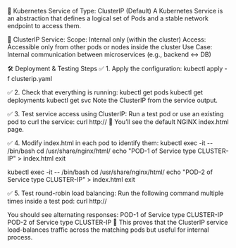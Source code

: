 🧠 Kubernetes Service of Type: ClusterIP (Default)
A Kubernetes Service is an abstraction that defines a logical set of Pods and a stable network endpoint to access them.

🔹 ClusterIP Service:
Scope: Internal only (within the cluster)
Access: Accessible only from other pods or nodes inside the cluster
Use Case: Internal communication between microservices (e.g., backend ↔ DB)

🛠️ Deployment & Testing Steps
✅ 1. Apply the configuration:
kubectl apply -f clusterip.yaml

✅ 2. Check that everything is running:
kubectl get pods
kubectl get deployments
kubectl get svc
Note the ClusterIP from the service output.

✅ 3. Test service access using ClusterIP:
Run a test pod or use an existing pod to curl the service:
curl http://<ClusterIP>
🧠 You’ll see the default NGINX index.html page.

✅ 4. Modify index.html in each pod to identify them:
kubectl exec -it <pod-1> -- /bin/bash
cd /usr/share/nginx/html/
echo "POD-1 of Service type CLUSTER-IP" > index.html
exit

kubectl exec -it <pod-2> -- /bin/bash
cd /usr/share/nginx/html/
echo "POD-2 of Service type CLUSTER-IP" > index.html
exit

✅ 5. Test round-robin load balancing:
Run the following command multiple times inside a test pod:
curl http://<ClusterIP>

You should see alternating responses:
POD-1 of Service type CLUSTER-IP
POD-2 of Service type CLUSTER-IP
🎯 This proves that the ClusterIP service load-balances traffic across the matching pods but useful for internal process.
